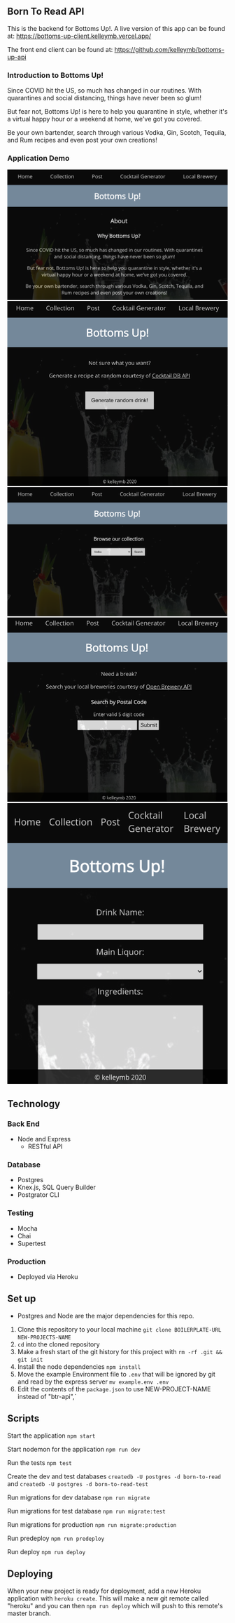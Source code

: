 ## Born To Read API

This is the backend for Bottoms Up!. A live version of this app can be found at:  https://bottoms-up-client.kelleymb.vercel.app/

The front end client can be found at: https://github.com/kelleymb/bottoms-up-api

### Introduction to Bottoms Up!

Since COVID hit the US, so much has changed in our routines. With quarantines and social distancing, things have never been so glum!

But fear not, Bottoms Up! is here to help you quarantine in style, whether it's a virtual happy hour or a weekend at home, we've got you covered.

Be your own bartender, search through various Vodka, Gin, Scotch, Tequila, and Rum recipes and even post your own creations!

### Application Demo

![](/images/About.png)
![](/images/Cocktail.png)
![](/images/Collections.png)
![](/images/LocalBrewery.png)
![](/images/Post.png)

## Technology

### Back End
- Node and Express
  - RESTful API
  
### Database
- Postgres
- Knex.js, SQL Query Builder
- Postgrator CLI

### Testing
- Mocha
- Chai
- Supertest

### Production
- Deployed via Heroku

## Set up
* Postgres and Node are the major dependencies for this repo.

1. Clone this repository to your local machine `git clone BOILERPLATE-URL NEW-PROJECTS-NAME`
2. `cd` into the cloned repository
3. Make a fresh start of the git history for this project with `rm -rf .git && git init`
4. Install the node dependencies `npm install`
5. Move the example Environment file to `.env` that will be ignored by git and read by the express server `mv example.env .env`
6. Edit the contents of the `package.json` to use NEW-PROJECT-NAME instead of "btr-api",`

## Scripts

Start the application `npm start`

Start nodemon for the application `npm run dev`

Run the tests `npm test`

Create the dev and test databases `createdb -U postgres -d born-to-read` and `createdb -U postgres -d born-to-read-test`

Run migrations for dev database `npm run migrate`

Run migrations for test database `npm run migrate:test`

Run migrations for production `npm run migrate:production`

Run predeploy `npm run predeploy`

Run deploy `npm run deploy`

## Deploying

When your new project is ready for deployment, add a new Heroku application with `heroku create`. This will make a new git remote called "heroku" and you can then `npm run deploy` which will push to this remote's master branch.
